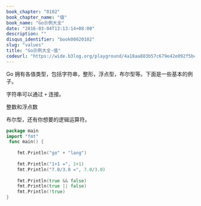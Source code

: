 ```yaml
---
book_chapter: "0102"
book_chapter_name: "值"
book_name: "Go示例大全"
date: "2016-03-04T13:13:14+08:00"
description: ""
disqus_identifier: "book00020102"
slug: "values"
title: "Go示例大全-值"
codeurl: "https://wide.b3log.org/playground/4a18aa883b57c679e42e092f5bc418a2.go"
---
```

 
Go 拥有各值类型，包括字符串，整形，浮点型，布尔型等。下面是一些基本的例子。







字符串可以通过 `+` 连接。

整数和浮点数

布尔型，还有你想要的逻辑运算符。
 

```go
package main  
import "fmt"  
 func main() {  
 
    fmt.Println("go" + "lang")  
 
    fmt.Println("1+1 =", 1+1)
    fmt.Println("7.0/3.0 =", 7.0/3.0)  
 
    fmt.Println(true && false)
    fmt.Println(true || false)
    fmt.Println(!true)
}  
```
